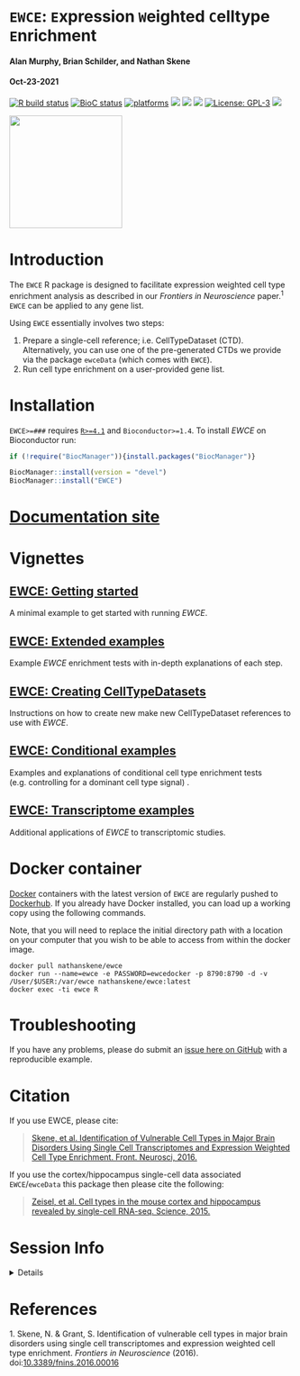 `EWCE`: `E`xpression `W`eighted `C`elltype `E`nrichment
================
<h4>
Alan Murphy, Brian Schilder, and Nathan Skene
</h4>
<h4>
Oct-23-2021
</h4>

<!-- badges: start -->
<!-- badger::badge_last_commit()  -->
<!-- badger::badge_license() -->
<!-- badger::badge_codecov() -->

[![R build
status](https://github.com/bschilder/EWCE/workflows/R-CMD-check-bioc/badge.svg)](https://github.com/bschilder/EWCE/actions)
[![BioC
status](http://www.bioconductor.org/shields/build/release/bioc/EWCE.svg)](https://bioconductor.org/checkResults/release/bioc-LATEST/EWCE)
[![platforms](http://www.bioconductor.org/images/shields/availability/all.svg)](http://www.bioconductor.org/packages/devel/data/experiment/html/ewce.html#archives)
[![](https://img.shields.io/badge/doi-10.18129/B9.bioc.EWCE%20-green.svg)](https://doi.org/10.18129/B9.bioc.EWCE)
[![](https://img.shields.io/github/last-commit/bschilder/EWCE.svg)](https://github.com/bschilder/EWCE/commits/master)
[![](https://codecov.io/gh/bschilder/EWCE/branch/master/graph/badge.svg)](https://codecov.io/gh/bschilder/EWCE)
[![License:
GPL-3](https://img.shields.io/badge/license-GPL--3-blue.svg)](https://cran.r-project.org/web/licenses/GPL-3)
[![](https://img.shields.io/badge/download-2145/total-blue.svg)](https://bioconductor.org/packages/stats/bioc/EWCE)
<!-- badges: end -->

<img height="200" src="https://github.com/bschilder/EWCE/raw/DelayedArray/inst/hex/EWCE.png">

# Introduction

The `EWCE` R package is designed to facilitate expression weighted cell
type enrichment analysis as described in our *Frontiers in Neuroscience*
paper.<sup>1</sup> `EWCE` can be applied to any gene list.

Using `EWCE` essentially involves two steps:

1.  Prepare a single-cell reference; i.e. CellTypeDataset (CTD).
    Alternatively, you can use one of the pre-generated CTDs we provide
    via the package `ewceData` (which comes with `EWCE`).  
2.  Run cell type enrichment on a user-provided gene list.

# Installation

`EWCE>=###` requires [`R>=4.1`](https://www.r-project.org/) and
`Bioconductor>=1.4`. To install *EWCE* on Bioconductor run:

``` r
if (!require("BiocManager")){install.packages("BiocManager")}

BiocManager::install(version = "devel")
BiocManager::install("EWCE") 
```

# [Documentation site](https://nathanskene.github.io/EWCE)

# Vignettes

## [EWCE: Getting started](https://nathanskene.github.io/EWCE/articles/EWCE.html)

A minimal example to get started with running *EWCE*.

## [EWCE: Extended examples](https://nathanskene.github.io/EWCE/articles/extended.html)

Example *EWCE* enrichment tests with in-depth explanations of each step.

## [EWCE: Creating CellTypeDatasets](https://nathanskene.github.io/EWCE/articles/create_CTD.html)

Instructions on how to create new make new CellTypeDataset references to
use with *EWCE*.

## [EWCE: Conditional examples](https://nathanskene.github.io/EWCE/articles/conditional.html)

Examples and explanations of conditional cell type enrichment tests
(e.g. controlling for a dominant cell type signal) .

## [EWCE: Transcriptome examples](https://nathanskene.github.io/EWCE/articles/transcriptomes.html)

Additional applications of *EWCE* to transcriptomic studies.

# Docker container

[Docker](https://www.docker.com/) containers with the latest version of
`EWCE` are regularly pushed to [Dockerhub](https://hub.docker.com/). If
you already have Docker installed, you can load up a working copy using
the following commands.

Note, that you will need to replace the initial directory path with a
location on your computer that you wish to be able to access from within
the docker image.

    docker pull nathanskene/ewce
    docker run --name=ewce -e PASSWORD=ewcedocker -p 8790:8790 -d -v /User/$USER:/var/ewce nathanskene/ewce:latest
    docker exec -ti ewce R

# Troubleshooting

If you have any problems, please do submit an [issue here on
GitHub](https://github.com/NathanSkene/EWCE/issues) with a reproducible
example.

# Citation

If you use EWCE, please cite:

> [Skene, et al. Identification of Vulnerable Cell Types in Major Brain
> Disorders Using Single Cell Transcriptomes and Expression Weighted
> Cell Type Enrichment. Front. Neurosci,
> 2016.](https://www.frontiersin.org/articles/10.3389/fnins.2016.00016/full)

If you use the cortex/hippocampus single-cell data associated
`EWCE`/`ewceData` this package then please cite the following:

> [Zeisel, et al. Cell types in the mouse cortex and hippocampus
> revealed by single-cell RNA-seq. Science,
> 2015.](http://www.sciencemag.org/content/early/2015/02/18/science.aaa1934.abstract)

# Session Info

<details>

``` r
utils::sessionInfo()
```

    ## R version 4.1.1 (2021-08-10)
    ## Platform: x86_64-pc-linux-gnu (64-bit)
    ## Running under: Ubuntu 20.04.2 LTS
    ## 
    ## Matrix products: default
    ## BLAS/LAPACK: /usr/lib/x86_64-linux-gnu/openblas-pthread/libopenblasp-r0.3.8.so
    ## 
    ## locale:
    ##  [1] LC_CTYPE=en_US.UTF-8       LC_NUMERIC=C              
    ##  [3] LC_TIME=en_US.UTF-8        LC_COLLATE=en_US.UTF-8    
    ##  [5] LC_MONETARY=en_US.UTF-8    LC_MESSAGES=C             
    ##  [7] LC_PAPER=en_US.UTF-8       LC_NAME=C                 
    ##  [9] LC_ADDRESS=C               LC_TELEPHONE=C            
    ## [11] LC_MEASUREMENT=en_US.UTF-8 LC_IDENTIFICATION=C       
    ## 
    ## attached base packages:
    ## [1] stats     graphics  grDevices utils     datasets  methods   base     
    ## 
    ## loaded via a namespace (and not attached):
    ##  [1] compiler_4.1.1  magrittr_2.0.1  fastmap_1.1.0   tools_4.1.1    
    ##  [5] htmltools_0.5.2 yaml_2.2.1      stringi_1.7.5   rmarkdown_2.11 
    ##  [9] knitr_1.36      stringr_1.4.0   xfun_0.27       digest_0.6.28  
    ## [13] rlang_0.4.12    evaluate_0.14

</details>

# References

<div id="refs" class="references csl-bib-body" line-spacing="2">

<div id="ref-skene_2016" class="csl-entry">

<span class="csl-left-margin">1. </span><span
class="csl-right-inline">Skene, N. & Grant, S. Identification of
vulnerable cell types in major brain disorders using single cell
transcriptomes and expression weighted cell type enrichment. *Frontiers
in Neuroscience* (2016).
doi:[10.3389/fnins.2016.00016](https://doi.org/10.3389/fnins.2016.00016)</span>

</div>

</div>
